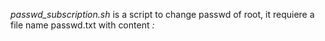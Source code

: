 _passwd_subscription.sh_ is a script to change passwd of root, it requiere a file name passwd.txt with content
*<user>:<passwd>*

